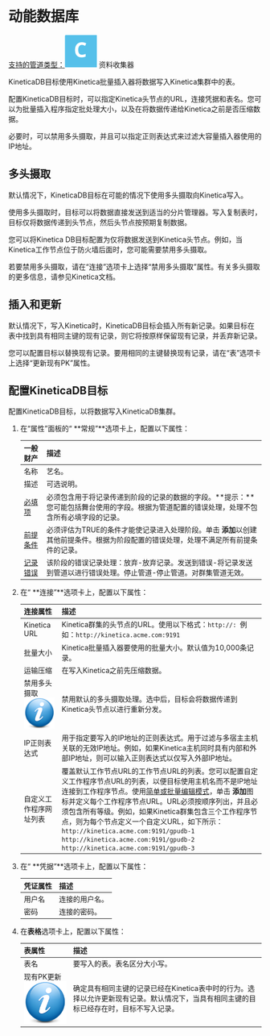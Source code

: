 # 动能数据库

[支持的管道类型：](https://streamsets.com/documentation/controlhub/latest/help/datacollector/UserGuide/Pipeline_Configuration/ProductIcons_Doc.html#concept_mjg_ly5_pgb)![img](imgs/icon-SDC-20200310194505969.png) 资料收集器

KineticaDB目标使用Kinetica批量插入器将数据写入Kinetica集群中的表。

配置KineticaDB目标时，可以指定Kinetica头节点的URL，连接凭据和表名。您可以为批量插入程序指定批处理大小，以及在将数据传递给Kinetica之前是否压缩数据。

必要时，可以禁用多头摄取，并且可以指定正则表达式来过滤大容量插入器使用的IP地址。

## 多头摄取

默认情况下，KineticaDB目标在可能的情况下使用多头摄取向Kinetica写入。

使用多头摄取时，目标可以将数据直接发送到适当的分片管理器。写入复制表时，目标仅将数据传递到头节点，然后头节点按预期复制数据。

您可以将Kinetica DB目标配置为仅将数据发送到Kinetica头节点。例如，当Kinetica工作节点位于防火墙后面时，您可能需要禁用多头摄取。

若要禁用多头摄取，请在“连接”选项卡上选择“禁用多头摄取”属性。有关多头摄取的更多信息，请参见Kinetica文档。

## 插入和更新

默认情况下，写入Kinetica时，KineticaDB目标会插入所有新记录。如果目标在表中找到具有相同主键的现有记录，则它将按原样保留现有记录，并丢弃新记录。

您可以配置目标以替换现有记录。要用相同的主键替换现有记录，请在“表”选项卡上选择“更新现有PK”属性。

## 配置KineticaDB目标

配置KineticaDB目标，以将数据写入KineticaDB集群。

1. 在“属性”面板的“ **常规”**选项卡上，配置以下属性：

   | 一般财产                                                     | 描述                                                         |
   | :----------------------------------------------------------- | :----------------------------------------------------------- |
   | 名称                                                         | 艺名。                                                       |
   | 描述                                                         | 可选说明。                                                   |
   | [必填项](https://streamsets.com/documentation/controlhub/latest/help/datacollector/UserGuide/Pipeline_Design/DroppingUnwantedRecords.html#concept_dnj_bkm_vq) | 必须包含用于将记录传递到阶段的记录的数据的字段。**提示：**您可能包括舞台使用的字段。根据为管道配置的错误处理，处理不包含所有必填字段的记录。 |
   | [前提条件](https://streamsets.com/documentation/controlhub/latest/help/datacollector/UserGuide/Pipeline_Design/DroppingUnwantedRecords.html#concept_msl_yd4_fs) | 必须评估为TRUE的条件才能使记录进入处理阶段。单击 **添加**以创建其他前提条件。根据为阶段配置的错误处理，处理不满足所有前提条件的记录。 |
   | [记录错误](https://streamsets.com/documentation/controlhub/latest/help/datacollector/UserGuide/Pipeline_Design/ErrorHandling.html#concept_atr_j4y_5r) | 该阶段的错误记录处理：放弃-放弃记录。发送到错误-将记录发送到管道以进行错误处理。停止管道-停止管道。对群集管道无效。 |

2. 在“ **连接”**选项卡上，配置以下属性：

   | 连接属性                                                     | 描述                                                         |
   | :----------------------------------------------------------- | :----------------------------------------------------------- |
   | Kinetica URL                                                 | Kinetica群集的头节点的URL。使用以下格式：`http://: `例如：`http://kinetica.acme.com:9191` |
   | 批量大小                                                     | Kinetica批量插入器要使用的批量大小。默认值为10,000条记录。   |
   | 运输压缩                                                     | 在写入Kinetica之前先压缩数据。                               |
   | 禁用多头摄取 [![img](imgs/icon_moreInfo-20200310194506029.png)](https://streamsets.com/documentation/controlhub/latest/help/datacollector/UserGuide/Destinations/KineticaDB.html#concept_jx1_25h_sbb) | 禁用默认的多头摄取处理。选中后，目标会将数据传递到Kinetica头节点以进行重新分发。 |
   | IP正则表达式                                                 | 用于指定要写入的IP地址的正则表达式。用于过滤与多宿主主机关联的无效IP地址。例如，如果Kinetica主机同时具有内部和外部IP地址，则可以输入正则表达式以仅写入外部IP地址。 |
   | 自定义工作程序网址列表                                       | 覆盖默认工作节点URL的工作节点URL的列表。您可以配置自定义工作程序节点URL的列表，以便目标使用主机名而不是IP地址连接到工作程序节点。使用[简单或批量编辑模式](https://streamsets.com/documentation/controlhub/latest/help/datacollector/UserGuide/Pipeline_Configuration/SimpleBulkEdit.html#concept_alb_b3y_cbb)，单击 **添加**图标并定义每个工作程序节点URL。URL必须按顺序列出，并且必须包含所有等级。例如，如果Kinetica群集包含三个工作程序节点，则为每个节点定义一个自定义URL，如下所示：`http://kinetica.acme.com:9191/gpudb-1 http://kinetica.acme.com:9191/gpudb-2 http://kinetica.acme.com:9191/gpudb-3` |

3. 在“ **凭据”**选项卡上，配置以下属性：

   | 凭证属性 | 描述           |
   | :------- | :------------- |
   | 用户名   | 连接的用户名。 |
   | 密码     | 连接的密码。   |

4. 在**表格**选项卡上，配置以下属性：

   | 表属性                                                       | 描述                                                         |
   | :----------------------------------------------------------- | :----------------------------------------------------------- |
   | 表名                                                         | 要写入的表。表名区分大小写。                                 |
   | 现有PK更新[![img](imgs/icon_moreInfo-20200310194506029.png)](https://streamsets.com/documentation/controlhub/latest/help/datacollector/UserGuide/Destinations/KineticaDB.html#concept_jhz_bwc_rbb) | 确定具有相同主键的记录已经在Kinetica表中时的行为。选择以允许更新现有记录。默认情况下，当具有相同主键的目标已经存在时，目标不写入记录。 |